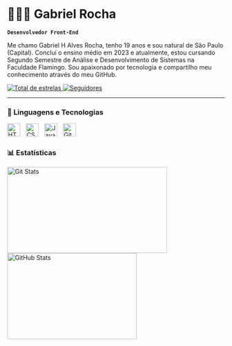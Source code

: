 # 👩🏻‍💻 Gabriel Rocha

**`Desenvolvedor Front-End`**

Me chamo Gabriel H Alves Rocha, tenho 19 anos e sou natural de São Paulo (Capital). Concluí o ensino médio em 2023 e atualmente, estou cursando Segundo Semestre de Análise e Desenvolvimento de Sistemas na Faculdade Flamingo. Sou apaixonado por tecnologia e compartilho meu conhecimento através do meu GitHub.

<p>
    <a href="https://github.com/Gabriel-H-Alves?tab=repositories">
        <img 
            alt="Total de estrelas" 
            title="Total de estrelas GitHub" 
            src="https://custom-icon-badges.demolab.com/github/stars/Gabriel-H-Alves?color=55960c&style=for-the-badge&labelColor=488207&logo=star&label=estrelas"
        />
    </a>
    <a href="https://github.com/Bielzinholl?tab=followers">
        <img 
            alt="Seguidores" 
            title="Me siga no GitHub" 
            src="https://custom-icon-badges.demolab.com/github/followers/Gabriel-H-Alves?color=236ad3&labelColor=1155ba&style=for-the-badge&logo=github&label=Seguidores&logoColor=white"
        />
    </a>
</p>

---

### 🤖 Linguagens e Tecnologias

<img 
    align="left" 
    alt="HTML"
    title="HTML" 
    width="30px" 
    style="padding-right: 10px;" 
    src="https://cdn.jsdelivr.net/gh/devicons/devicon@latest/icons/html5/html5-original.svg" 
/>
<img 
    align="left" 
    alt="CSS" 
    title="CSS"
    width="30px" 
    style="padding-right: 10px;" 
    src="https://cdn.jsdelivr.net/gh/devicons/devicon@latest/icons/css3/css3-original.svg" 
/>
<img 
    align="left" 
    alt="JavaScript" 
    title="JavaScript"
    width="30px" 
    style="padding-right: 10px;" 
    src="https://cdn.jsdelivr.net/gh/devicons/devicon@latest/icons/javascript/javascript-original.svg" 
/>
<img 
    align="left" 
    alt="Git" 
    title="Git"
    width="30px" 
    style="padding-right: 10px;" 
    src="https://cdn.jsdelivr.net/gh/devicons/devicon@latest/icons/git/git-original.svg" 
/>

<br/>
<br/>

### 📊 Estatísticas

<img 
    align="left" 
    alt="Git Stats" 
    width= "370"
    height="200" 
    style="padding-right: 10px;" 
    src="https://github-readme-stats.vercel.app/api?username=Gabriel-H-Alves&show_icons=true&theme=tokyonight&include_all_commits=true&locale=pt-br" 
/>
<img 
      align="left" 
      alt="GitHub Stats" 
      width= "300"
      height="200" 
      src="https://github-readme-stats.vercel.app/api/top-langs/?username=Gabriel-H-Alves&theme=tokyonight&layout=compact&custom_title=Tecnologias&langs_count=9" 
  />

</p>
